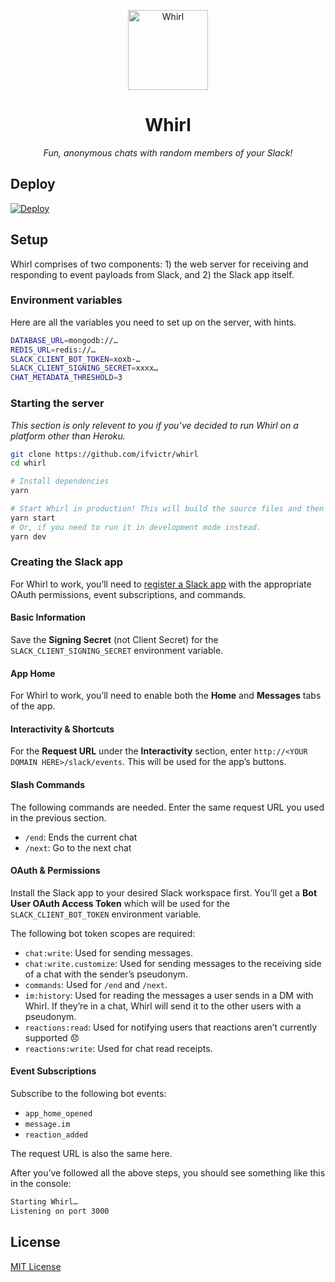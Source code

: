 <p align="center">
    <img alt="Whirl" width="128" src="https://files.ifvictr.com/2020/06/whirl.png" />
</p>
<h1 align="center">Whirl</h1>
<p align="center"><i>Fun, anonymous chats with random members of your Slack!</i></p>

## Deploy

[![Deploy](https://www.herokucdn.com/deploy/button.svg)](https://heroku.com/deploy)

## Setup

Whirl comprises of two components: 1) the web server for receiving and responding to event payloads from Slack, and 2) the Slack app itself.

### Environment variables

Here are all the variables you need to set up on the server, with hints.

```bash
DATABASE_URL=mongodb://…
REDIS_URL=redis://…
SLACK_CLIENT_BOT_TOKEN=xoxb-…
SLACK_CLIENT_SIGNING_SECRET=xxxx…
CHAT_METADATA_THRESHOLD=3
```

### Starting the server

_This section is only relevent to you if you’ve decided to run Whirl on a platform other than Heroku._

```bash
git clone https://github.com/ifvictr/whirl
cd whirl

# Install dependencies
yarn

# Start Whirl in production! This will build the source files and then run them.
yarn start
# Or, if you need to run it in development mode instead.
yarn dev
```

### Creating the Slack app

For Whirl to work, you’ll need to [register a Slack app](https://api.slack.com/apps) with the appropriate OAuth permissions, event subscriptions, and commands.

#### Basic Information

Save the **Signing Secret** (not Client Secret) for the `SLACK_CLIENT_SIGNING_SECRET` environment variable.

#### App Home

For Whirl to work, you’ll need to enable both the **Home** and **Messages** tabs of the app.

#### Interactivity & Shortcuts

For the **Request URL** under the **Interactivity** section, enter `http://<YOUR DOMAIN HERE>/slack/events`. This will be used for the app’s buttons.

#### Slash Commands

The following commands are needed. Enter the same request URL you used in the previous section.

- `/end`: Ends the current chat
- `/next`: Go to the next chat

#### OAuth & Permissions

Install the Slack app to your desired Slack workspace first. You’ll get a **Bot User OAuth Access Token** which will be used for the `SLACK_CLIENT_BOT_TOKEN` environment variable.

The following bot token scopes are required:

- `chat:write`: Used for sending messages.
- `chat:write.customize`: Used for sending messages to the receiving side of a chat with the sender’s pseudonym.
- `commands`: Used for `/end` and `/next`.
- `im:history`: Used for reading the messages a user sends in a DM with Whirl. If they’re in a chat, Whirl will send it to the other users with a pseudonym.
- `reactions:read`: Used for notifying users that reactions aren’t currently supported 😞
- `reactions:write`: Used for chat read receipts.

#### Event Subscriptions

Subscribe to the following bot events:

- `app_home_opened`
- `message.im`
- `reaction_added`

The request URL is also the same here.

After you’ve followed all the above steps, you should see something like this in the console:

```bash
Starting Whirl…
Listening on port 3000
```

## License

[MIT License](LICENSE.txt)
